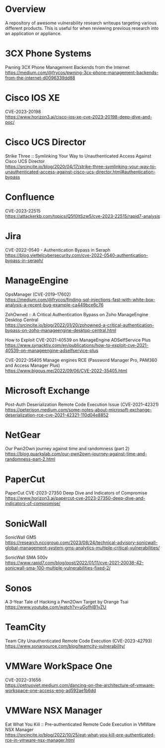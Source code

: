 # Overview

A repository of awesome vulnerability research writeups targeting various different products. This is useful for when reviewing previous research into an application or appliance.

# 3CX Phone Systems

Pwning 3CX Phone Management Backends from the Internet \
https://medium.com/@frycos/pwning-3cx-phone-management-backends-from-the-internet-d0096339dd88

# Cisco IOS XE

CVE-2023-20198 \
https://www.horizon3.ai/cisco-ios-xe-cve-2023-20198-deep-dive-and-poc/

# Cisco UCS Director

Strike Three :: Symlinking Your Way to Unauthenticated Access Against Cisco UCS Director \
https://srcincite.io/blog/2020/04/17/strike-three-symlinking-your-way-to-unauthenticated-access-against-cisco-ucs-director.html#authentication-bypass

# Confluence

CVE-2023-22515 \
https://attackerkb.com/topics/Q5f0ItSzw5/cve-2023-22515/rapid7-analysis

# Jira

CVE-2022-0540 - Authentication Bypass in Seraph \
https://blog.viettelcybersecurity.com/cve-2022-0540-authentication-bypass-in-seraph/

# ManageEngine

OpsManager (CVE-2019–17602) \
https://medium.com/@frycos/finding-sql-injections-fast-with-white-box-analysis-a-recent-bug-example-ca449bce6c76

ZohOwned :: A Critical Authentication Bypass on Zoho ManageEngine Desktop Central \
https://srcincite.io/blog/2022/01/20/zohowned-a-critical-authentication-bypass-on-zoho-manageengine-desktop-central.html

How to Exploit CVE-2021-40539 on ManageEngine ADSelfService Plus \
https://www.synacktiv.com/en/publications/how-to-exploit-cve-2021-40539-on-manageengine-adselfservice-plus

CVE-2022-35405 Manage engines RCE (Password Manager Pro, PAM360 and Access Manager Plus) \
https://www.bigous.me/2022/09/06/CVE-2022-35405.html

# Microsoft Exchange

Post-Auth Deserialization Remote Code Execution Issue (CVE-2021–42321)  \
https://peterjson.medium.com/some-notes-about-microsoft-exchange-deserialization-rce-cve-2021-42321-110d04e8852

# NetGear

Our Pwn2Own journey against time and randomness (part 2) \
https://blog.quarkslab.com/our-pwn2own-journey-against-time-and-randomness-part-2.html

# PaperCut

PaperCut CVE-2023-27350 Deep Dive and Indicators of Compromise \
https://www.horizon3.ai/papercut-cve-2023-27350-deep-dive-and-indicators-of-compromise/

# SonicWall
 
SonicWall GMS \
https://research.nccgroup.com/2023/08/24/technical-advisory-sonicwall-global-management-system-gms-analytics-multiple-critical-vulnerabilities/

SonicWall SMA 500v \
https://www.rapid7.com/blog/post/2022/01/11/cve-2021-20038-42-sonicwall-sma-100-multiple-vulnerabilities-fixed-2/

# Sonos

A 3-Year Tale of Hacking a Pwn2Own Target by Orange Tsai \
https://www.youtube.com/watch?v=uGofhlB1vZU

# TeamCity

Team City Unauthenticated Remote Code Execution (CVE-2023-42793) \
https://www.sonarsource.com/blog/teamcity-vulnerability/

# VMWare WorkSpace One

CVE-2022–31656 \
https://petrusviet.medium.com/dancing-on-the-architecture-of-vmware-workspace-one-access-eng-ad592ae1b6dd

# VMWare NSX Manager

Eat What You Kill :: Pre-authenticated Remote Code Execution in VMWare NSX Manager \
https://srcincite.io/blog/2022/10/25/eat-what-you-kill-pre-authenticated-rce-in-vmware-nsx-manager.html

